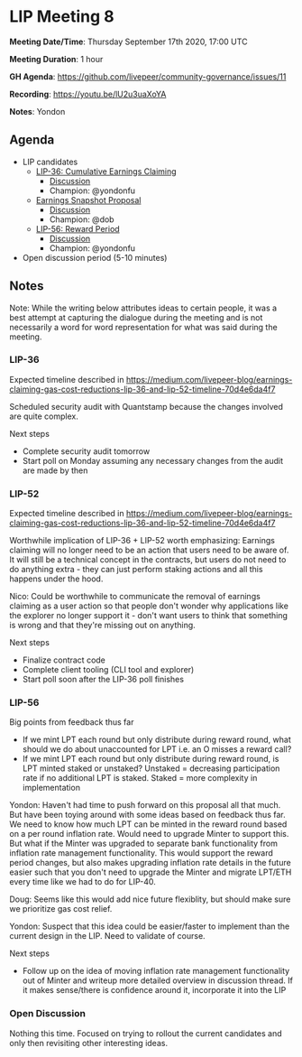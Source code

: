 # LIP Meeting 8

**Meeting Date/Time**: Thursday September 17th 2020, 17:00 UTC

**Meeting Duration**: 1 hour

**GH Agenda**: https://github.com/livepeer/community-governance/issues/11

**Recording**: https://youtu.be/lU2u3uaXoYA

**Notes**: Yondon

## Agenda
<!-- Meeting agenda -->

- LIP candidates
    - [LIP-36: Cumulative Earnings Claiming](https://github.com/livepeer/LIPs/blob/master/LIPs/LIP-36.md)
        - [Discussion](https://github.com/livepeer/LIPs/issues/35)
        - Champion: @yondonfu 
    - [Earnings Snapshot Proposal](https://github.com/livepeer/LIPs/blob/master/LIPs/LIP-52.md)
        - [Discussion](https://github.com/livepeer/LIPs/issues/52)
        - Champion: @dob 
    - [LIP-56: Reward Period](https://github.com/livepeer/LIPs/blob/master/LIPs/LIP-56.md)
        - [Discussion](https://github.com/livepeer/LIPs/issues/56)
        - Champion: @yondonfu 
- Open discussion period (5-10 minutes)

## Notes

Note: While the writing below attributes ideas to certain people, it was a best attempt at capturing the dialogue during the meeting and is not necessarily a word for word representation for what was said during the meeting.

### LIP-36

Expected timeline described in https://medium.com/livepeer-blog/earnings-claiming-gas-cost-reductions-lip-36-and-lip-52-timeline-70d4e6da4f7

Scheduled security audit with Quantstamp because the changes involved are quite complex.

Next steps
- Complete security audit tomorrow
- Start poll on Monday assuming any necessary changes from the audit are made by then

### LIP-52

Expected timeline described in https://medium.com/livepeer-blog/earnings-claiming-gas-cost-reductions-lip-36-and-lip-52-timeline-70d4e6da4f7

Worthwhile implication of LIP-36 + LIP-52 worth emphasizing: Earnings claiming will no longer need to be an action that users need to be aware of. It will still be a technical concept in the contracts, but users do not need to do anything extra - they can just perform staking actions and all this happens under the hood.

Nico: Could be worthwhile to communicate the removal of earnings claiming as a user action so that people don't wonder why applications like the explorer no longer support it - don't want users to think that something is wrong and that they're missing out on anything.

Next steps
- Finalize contract code
- Complete client tooling (CLI tool and explorer)
- Start poll soon after the LIP-36 poll finishes

### LIP-56

Big points from feedback thus far
- If we mint LPT each round but only distribute during reward round, what should we do about unaccounted for LPT i.e. an O misses a reward call?
- If we mint LPT each round but only distribute during reward round, is LPT minted staked or unstaked? Unstaked = decreasing participation rate if no additional LPT is staked. Staked = more complexity in implementation

Yondon: Haven't had time to push forward on this proposal all that much. But have been toying around with some ideas based on feedback thus far. We need to know how much LPT can be minted in the reward round based on a per round inflation rate. Would need to upgrade Minter to support this. But what if the Minter was upgraded to separate bank functionality from inflation rate management functionality. This would support the reward period changes, but also makes upgrading inflation rate details in the future easier such that you don't need to upgrade the Minter and migrate LPT/ETH every time like we had to do for LIP-40.

Doug: Seems like this would add nice future flexiblity, but should make sure we prioritize gas cost relief.

Yondon: Suspect that this idea could be easier/faster to implement than the current design in the LIP. Need to validate of course.

Next steps
- Follow up on the idea of moving inflation rate management functionality out of Minter and writeup more detailed overview in discussion thread. If it makes sense/there is confidence around it, incorporate it into the LIP

### Open Discussion

Nothing this time. Focused on trying to rollout the current candidates and only then revisiting other interesting ideas.